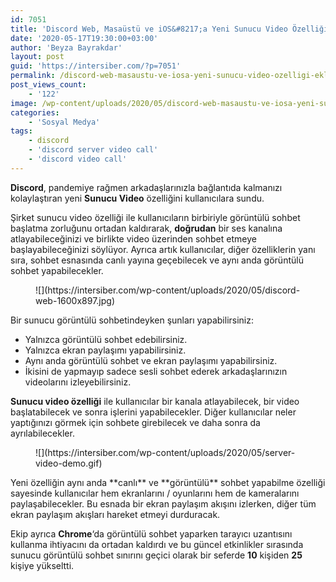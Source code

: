 ```yaml
---
id: 7051
title: 'Discord Web, Masaüstü ve iOS&#8217;a Yeni Sunucu Video Özelliği Ekliyor'
date: '2020-05-17T19:30:00+03:00'
author: 'Beyza Bayrakdar'
layout: post
guid: 'https://intersiber.com/?p=7051'
permalink: /discord-web-masaustu-ve-iosa-yeni-sunucu-video-ozelligi-ekliyor/
post_views_count:
    - '122'
image: /wp-content/uploads/2020/05/discord-web-masaustu-ve-iosa-yeni-sunucu-video-ozelligi-ekliyor.jpg
categories:
    - 'Sosyal Medya'
tags:
    - discord
    - 'discord server video call'
    - 'discord video call'
---
```


**Discord**, pandemiye rağmen arkadaşlarınızla bağlantıda kalmanızı kolaylaştıran yeni **Sunucu Video** özelliğini kullanıcılara sundu.

Şirket sunucu video özelliği ile kullanıcıların birbiriyle görüntülü sohbet başlatma zorluğunu ortadan kaldırarak, **doğrudan** bir ses kanalına atlayabileceğinizi ve birlikte video üzerinden sohbet etmeye başlayabileceğinizi söylüyor. Ayrıca artık kullanıcılar, diğer özelliklerin yanı sıra, sohbet esnasında canlı yayına geçebilecek ve aynı anda görüntülü sohbet yapabilecekler.

<figure class="wp-block-image size-large">![](https://intersiber.com/wp-content/uploads/2020/05/discord-web-1600x897.jpg)</figure>Bir sunucu görüntülü sohbetindeyken şunları yapabilirsiniz:

- Yalnızca görüntülü sohbet edebilirsiniz.
- Yalnızca ekran paylaşımı yapabilirsiniz.
- Aynı anda görüntülü sohbet ve ekran paylaşımı yapabilirsiniz.
- İkisini de yapmayıp sadece sesli sohbet ederek arkadaşlarınızın videolarını izleyebilirsiniz.

**Sunucu video özelliği** ile kullanıcılar bir kanala atlayabilecek, bir video başlatabilecek ve sonra işlerini yapabilecekler. Diğer kullanıcılar neler yaptığınızı görmek için sohbete girebilecek ve daha sonra da ayrılabilecekler.

<figure class="wp-block-image size-large">![](https://intersiber.com/wp-content/uploads/2020/05/server-video-demo.gif)</figure>Yeni özelliğin aynı anda **canlı** ve **görüntülü** sohbet yapabilme özelliği sayesinde kullanıcılar hem ekranlarını / oyunlarını hem de kameralarını paylaşabilecekler. Bu esnada bir ekran paylaşım akışını izlerken, diğer tüm ekran paylaşım akışları hareket etmeyi durduracak.

Ekip ayrıca **Chrome**‘da görüntülü sohbet yaparken tarayıcı uzantısını kullanma ihtiyacını da ortadan kaldırdı ve bu güncel etkinlikler sırasında sunucu görüntülü sohbet sınırını geçici olarak bir seferde **10** kişiden **25** kişiye yükseltti.